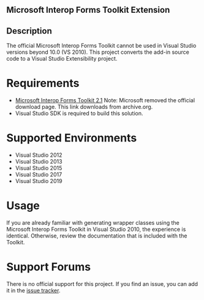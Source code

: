 ## Microsoft Interop Forms Toolkit Extension ##

## Description ##
The official Microsoft Interop Forms Toolkit cannot be used in Visual Studio versions beyond 10.0 (VS 2010). This project converts the add-in source code to a Visual Studio Extensibility project. 

Requirements 
=================================
* [Microsoft Interop Forms Toolkit 2.1](https://web.archive.org/web/20200810070025if_/https://download.microsoft.com/download/3/7/D/37D90824-1BE8-4085-920E-54812C045A55/InteropFormToolsInstaller.msi)
Note: Microsoft removed the official download page. This link downloads from archive.org.
* Visual Studio SDK is required to build this solution.

Supported Environments
=================================
* Visual Studio 2012
* Visual Studio 2013
* Visual Studio 2015
* Visual Studio 2017
* Visual Studio 2019

Usage
=================================
If you are already familiar with generating wrapper classes using the Microsoft Interop Forms Toolkit in Visual Studio 2010, the experience is identical. Otherwise, review the documentation that is included with the Toolkit.

Support Forums
=================================
There is no official support for this project. If you find an issue, you can add it in the [issue tracker](https://github.com/hurcane/Microsoft.InteropFormTools.InteropFormProxyGenerator/issues).

